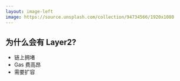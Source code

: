 ```yaml
---
layout: image-left
image: https://source.unsplash.com/collection/94734566/1920x1080
---
```


## 为什么会有 Layer2?
- 链上拥堵
- Gas 费高昂  
- 需要扩容
